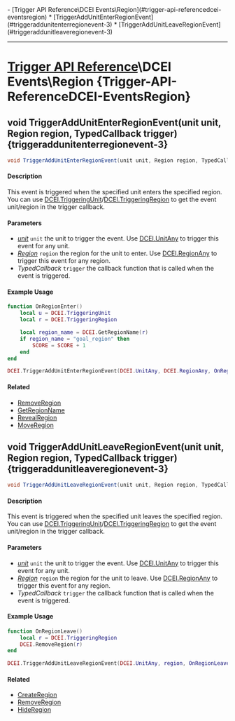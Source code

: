 <div id="toc" markdown="1">
- [Trigger API Reference\DCEI Events\Region](#trigger-api-referencedcei-eventsregion)
  * [TriggerAddUnitEnterRegionEvent](#triggeraddunitenterregionevent-3)
  * [TriggerAddUnitLeaveRegionEvent](#triggeraddunitleaveregionevent-3)

</div>

***

# [Trigger API Reference](Trigger-API-Reference)\\DCEI Events\Region {Trigger-API-ReferenceDCEI-EventsRegion}

[](overview-start)

[](overview-end)

## void TriggerAddUnitEnterRegionEvent(unit unit, Region region, TypedCallback trigger) {triggeraddunitenterregionevent-3}
```cs
void TriggerAddUnitEnterRegionEvent(unit unit, Region region, TypedCallback trigger)
```
#### Description
[](description-start)
This event is triggered when the specified unit enters the specified region. You can use [DCEI.TriggeringUnit](Trigger-API-Reference-DCEI-Variables#triggeringunit)/[DCEI.TriggeringRegion](Trigger-API-Reference-DCEI-Variables#triggeringregion) to get the event unit/region in the trigger callback.
[](description-end)

#### Parameters
[](parameters-start)
- *[unit](Trigger-API-Reference-DCEI-Types#unit)* `unit` the unit to trigger the event. Use [DCEI.UnitAny](Trigger-API-Reference-DCEI-Variables#unitany) to trigger this event for any unit.
- *[Region](Trigger-API-Reference-DCEI-Types#region)* `region` the region for the unit to enter. Use [DCEI.RegionAny](Trigger-API-Reference-DCEI-Variables#regionany) to trigger this event for any region.
- *TypedCallback* `trigger` the callback function that is called when the event is triggered.

[](parameters-end)

#### Example Usage
[](example-usage-start)
```lua
function OnRegionEnter()
    local u = DCEI.TriggeringUnit
    local r = DCEI.TriggeringRegion

    local region_name = DCEI.GetRegionName(r)
    if region_name = "goal_region" then
        SCORE = SCORE + 1
    end
end

DCEI.TriggerAddUnitEnterRegionEvent(DCEI.UnitAny, DCEI.RegionAny, OnRegionEnter)
```
[](example-usage-end)

[](extra-section-start)
 #### Related
- [RemoveRegion](#removeregion-1)
- [GetRegionName](#getregionname-1)
- [RevealRegion](#revealregion-1)
- [MoveRegion](#moveregion-3)
[](extra-section-end)

## void TriggerAddUnitLeaveRegionEvent(unit unit, Region region, TypedCallback trigger) {triggeraddunitleaveregionevent-3}
```cs
void TriggerAddUnitLeaveRegionEvent(unit unit, Region region, TypedCallback trigger)
```
#### Description
[](description-start)
This event is triggered when the specified unit leaves the specified region. You can use [DCEI.TriggeringUnit](Trigger-API-Reference-DCEI-Variables#triggeringunit)/[DCEI.TriggeringRegion](Trigger-API-Reference-DCEI-Variables#triggeringregion) to get the event unit/region in the trigger callback.
[](description-end)

#### Parameters
[](parameters-start)
- *[unit](Trigger-API-Reference-DCEI-Types#unit)* `unit` the unit to trigger the event. Use [DCEI.UnitAny](Trigger-API-Reference-DCEI-Variables#unitany) to trigger this event for any unit.
- *[Region](Trigger-API-Reference-DCEI-Types#region)* `region` the region for the unit to leave. Use [DCEI.RegionAny](Trigger-API-Reference-DCEI-Variables#regionany) to trigger this event for any region.
- *TypedCallback* `trigger` the callback function that is called when the event is triggered.

[](parameters-end)

#### Example Usage
[](example-usage-start)
```lua
function OnRegionLeave()
    local r = DCEI.TriggeringRegion
    DCEI.RemoveRegion(r)
end

DCEI.TriggerAddUnitLeaveRegionEvent(DCEI.UnitAny, region, OnRegionLeave)
```
[](example-usage-end)

[](extra-section-start)
 #### Related
- [CreateRegion](#createregion-4)
- [RemoveRegion](#removeregion-1)
- [HideRegion](#hideregion-1)
[](extra-section-end)

